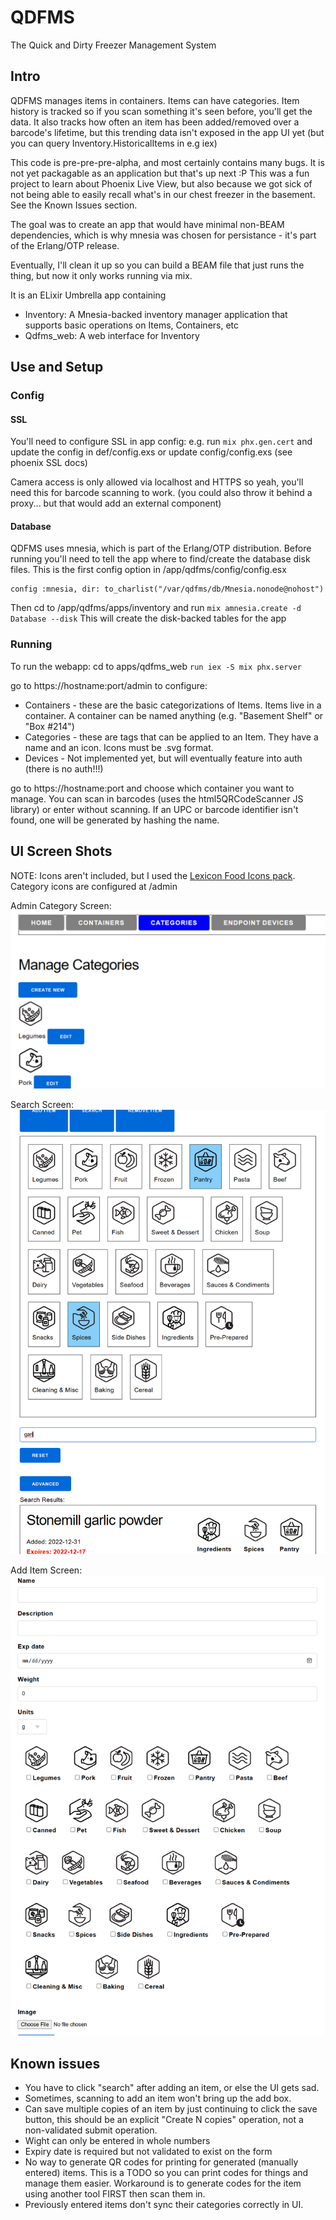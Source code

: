 # QDFMS
The Quick and Dirty Freezer Management System 

## Intro 
QDFMS manages items in containers. Items can have categories. Item history is tracked so if you scan something it's seen before, you'll get the data. It also tracks how often an item has been added/removed over a barcode's lifetime, but this trending data isn't exposed in the app UI yet (but you can query Inventory.HistoricalItems in e.g iex) 

This code is pre-pre-pre-alpha, and most certainly contains many bugs. It is not yet packagable as an application but that's up next :P 
This was a fun project to learn about Phoenix Live View, but also because we got sick of not being able to easily recall what's in our chest freezer in the basement. See the Known Issues section.

The goal was to create an app that would have minimal non-BEAM dependencies, which is why mnesia was chosen for persistance - it's part of the Erlang/OTP release. 

Eventually, I'll clean it up so you can build a BEAM file that just runs the thing, but now it only works running via mix.

It is an ELixir Umbrella app containing
* Inventory: A Mnesia-backed inventory manager application that supports basic operations on Items, Containers, etc
* Qdfms_web: A web interface for Inventory 

## Use and Setup

### Config
#### SSL 
You'll need to configure SSL in app config: 
e.g. run `mix phx.gen.cert` and update the config in def/config.exs or update config/config.exs (see phoenix SSL docs)

Camera access is only allowed via localhost and HTTPS so yeah, you'll need this for barcode scanning to work. (you could also throw it behind a proxy... but that would add an external component) 

#### Database
QDFMS uses mnesia, which is part of the Erlang/OTP distribution. Before running you'll need to tell the app where to find/create the database disk files. This is the first config option in  /app/qdfms/config/config.esx
```
config :mnesia, dir: to_charlist("/var/qdfms/db/Mnesia.nonode@nohost")
```

Then cd to /app/qdfms/apps/inventory and run 
`mix amnesia.create -d Database --disk` 
This will create the disk-backed tables for the app 

### Running
To run the webapp:
cd to apps/qdfms_web
`run iex -S mix phx.server`

go to https://hostname:port/admin to configure:
* Containers - these are the basic categorizations of Items. Items live in a container. A container can be named anything (e.g. "Basement Shelf" or "Box #214") 
* Categories - these are tags that can be applied to an Item. They have a name and an icon. Icons must be .svg format. 
* Devices - Not implemented yet, but will eventually feature into auth (there is no auth!!!)

go to https://hostname:port and choose which container you want to manage. You can scan in barcodes (uses the html5QRCodeScanner JS library) or enter without scanning. If an UPC or barcode identifier isn't found, one will be generated by hashing the name. 

## UI Screen Shots
NOTE: Icons aren't included, but I used the [Lexicon Food Icons pack](https://www.thelexicon.org/foodicons/). 
Category icons are configured at /admin

Admin Category Screen: 
![Category management screen](/doc_images/adminCats.png?raw=true "Category Management")

Search Screen: 
![Item search screen](/doc_images/Search.png?raw=true "Search Items")

Add Item Screen: 
![Item add screen](/doc_images/AddNew.png?raw=true "Add Item")


## Known issues
* You have to click "search" after adding an item, or else the UI gets sad. 
* Sometimes, scanning to add an item won't bring up the add box.
* Can save multiple copies of an item by just continuing to click the save button, this should be an explicit "Create N copies" operation, not a non-validated submit operation. 
* Wight can only be entered in whole numbers 
* Expiry date is required but not validated to exist on the form
* No way to generate QR codes for printing for generated (manually entered) items. This is a TODO so you can print codes for things and manage them easier. Workaround is to generate codes for the item using another tool FIRST then scan them in. 
* Previously entered items don't sync their categories correctly in UI.
